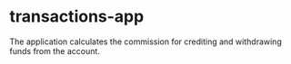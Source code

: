 # transactions-app
The application calculates the commission for crediting and withdrawing funds from the account.
